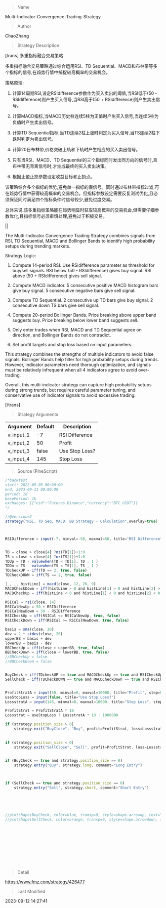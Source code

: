 
> Name

Multi-Indicator-Convergence-Trading-Strategy

> Author

ChaoZhang

> Strategy Description

[trans]
多重指标融合交易策略

多重指标融合交易策略通过综合运用RSI、TD Sequential、MACD和布林带等多个指标的信号,在趋势行情中捕捉较高概率的交易机会。

策略原理:

1. 计算14周期RSI,设定RSIdifference参数作为买入卖出的阈值,当RSI低于(50 - RSIdifference)则产生买入信号,当RSI高于(50 + RSIdifference)则产生卖出信号。

2. 计算MACD指标,当MACD历史柱连续5柱为正值时产生买入信号,当连续5柱为负值时产生卖出信号。

3. 计算TD Sequential指标,当TD连续2柱上涨时判定为买入信号,当TS连续2柱下跌时判定为卖出信号。

4. 计算20日布林带,价格突破上轨和下轨时产生相应的买入卖出信号。

5. 只有当RSI、MACD、TD Sequential的三个指标同时发出同方向的信号时,且布林带无背离信号时,才生成最终的买入卖出决策。

6. 根据止盈止损参数设定收益目标和止损点。

该策略综合多个指标的优势,避免单一指标的假信号。同时通过布林带指标过滤,可在趋势行情中获得较高概率的交易机会。但指标参数设定需要反复测试优化,且必须保证同时满足四个指标条件时信号较少,避免过度交易。

总体来说,该多重指标策略能在趋势明显时获取较高概率的交易机会,但需要仔细参数优化,且指标信号必须审慎处理,避免过于积极交易。

||



The Multi-Indicator Convergence Trading Strategy combines signals from RSI, TD Sequential, MACD and Bollinger Bands to identify high probability setups during trending markets.

Strategy Logic:

1. Compute 14-period RSI. Use RSIdifference parameter as threshold for buy/sell signals. RSI below (50 - RSIdifference) gives buy signal. RSI above (50 + RSIdifference) gives sell signal.

2. Compute MACD indicator. 5 consecutive positive MACD histogram bars give buy signal. 5 consecutive negative bars give sell signal.

3. Compute TD Sequential. 2 consecutive up TD bars give buy signal. 2 consecutive down TS bars give sell signal. 

4. Compute 20-period Bollinger Bands. Price breaking above upper band suggests buy. Price breaking below lower band suggests sell.

5. Only enter trades when RSI, MACD and TD Sequential agree on direction, and Bollinger Bands do not contradict. 

6. Set profit targets and stop loss based on input parameters.

This strategy combines the strengths of multiple indicators to avoid false signals. Bollinger Bands help filter for high probability setups during trends. However, indicator parameters need thorough optimization, and signals must be relatively infrequent when all 4 indicators agree to avoid over-trading.

Overall, this multi-indicator strategy can capture high probability setups during strong trends, but requires careful parameter tuning, and conservative use of indicator signals to avoid excessive trading.

[/trans]


> Strategy Arguments



|Argument|Default|Description|
|----|----|----|
|v_input_1|-7|RSI Difference|
|v_input_2|50|Profit|
|v_input_3|false|Use Stop Loss?|
|v_input_4|145|Stop Loss|


> Source (PineScript)

``` javascript
/*backtest
start: 2022-09-05 00:00:00
end: 2023-09-11 00:00:00
period: 1d
basePeriod: 1h
exchanges: [{"eid":"Futures_Binance","currency":"BTC_USDT"}]
*/

//@version=2
strategy("RSI, TD Seq, MACD, BB Strategy - Calculation",overlay=true)



RSIDifference = input(-7, minval=-50, maxval=50, title="RSI Difference") 


TD = close > close[4] ?nz(TD[1])+1:0
TS = close < close[4] ?nz(TS[1])+1:0
TDUp = TD - valuewhen(TD < TD[1], TD , 1 )
TDDn = TS - valuewhen(TS < TS[1], TS , 1 )
TDcheckUP = iff(TD == 2, true, false)
TDCheckDOWN = iff(TS == 2, true, false)

[_, _, histLine] = macd(close, 12, 26, 9)
MACDCheckDown = iff(histLine > 0 and histLine[1] > 0 and histLine[2] > 0 and histLine[3] > 0  and histLine[4] > 0, true, false)
MACDCheckUp = iff(histLine < 0 and histLine[1] < 0 and histLine[2] < 0 and histLine[3] < 0 and histLine[4] < 0, true, false)

RSICal = rsi(close, 14)
RSICalNewUp = 50 + RSIDifference
RSICalNewDown = 50 - RSIDifference
RSICheckUp = iff(RSICal <= RSICalNewUp, true, false)
RSICheckDown = iff(RSICal >= RSICalNewDown, true, false)

basis = sma(close, 20)
dev = 2 * stdev(close, 20)
upperBB = basis + dev
lowerBB = basis - dev
BBCheckUp = iff(close > upperBB, true, false)
BBCheckDown = iff(close < lowerBB, true, false)
//BBCheckUp = false
//BBCheckDown = false


BuyCheck = iff(TDcheckUP == true and MACDCheckUp == true and RSICheckUp == true and BBCheckUp == false, true, false)
SellCheck = iff(TDCheckDOWN == true and MACDCheckDown == true and RSICheckDown == true and BBCheckDown == false, true, false)


ProfitStratA = input(50, minval=0, maxval=10000, title="Profit", step=0.5) 
useStopLoss = input(false, title="Use Stop Loss?")
LossstratA = input(145, minval=0, maxval=10000, title="Stop Loss", step=0.5) 

ProfitStrat = ProfitStratA * 10
Lossstrat = useStopLoss ? LossstratA * 10 : 1000000

if (strategy.position_size > 0)
    strategy.exit("BuyClose", "Buy", profit=ProfitStrat, loss=Lossstrat)
    
    
if (strategy.position_size < 0)   
    strategy.exit("SellClose", "Sell", profit=ProfitStrat, loss=Lossstrat) 
    

if (BuyCheck == true and strategy.position_size == 0)
    strategy.entry("Buy", strategy.long, comment="Long Entry")
    


if (SellCheck == true and strategy.position_size == 0)
    strategy.entry("Sell", strategy.short, comment="Short Entry")
    
    
 
    

//plotshape(BuyCheck, color=blue, transp=0, style=shape.arrowup, text="Buy\n", location=location.belowbar)
//plotshape(SellCheck, color=orange, transp=0, style=shape.arrowdown, text="Sell\n", location=location.abovebar)












```

> Detail

https://www.fmz.com/strategy/426477

> Last Modified

2023-09-12 14:27:41

